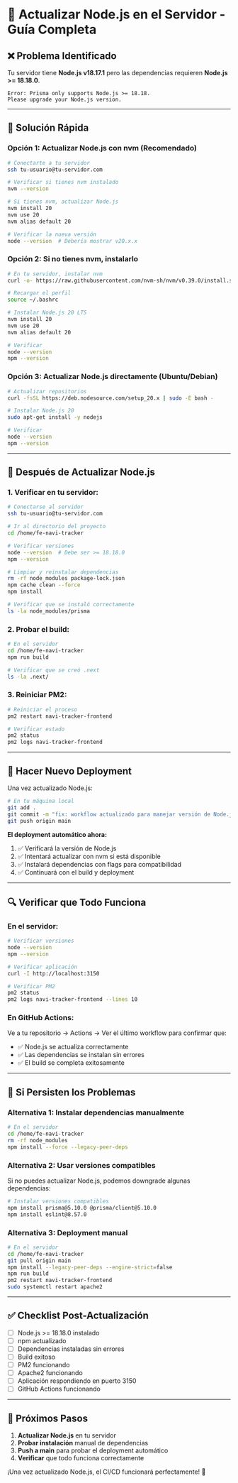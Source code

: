 # 🔧 **Actualizar Node.js en el Servidor - Guía Completa**

## ❌ **Problema Identificado**

Tu servidor tiene **Node.js v18.17.1** pero las dependencias requieren **Node.js >= 18.18.0**.

```
Error: Prisma only supports Node.js >= 18.18.
Please upgrade your Node.js version.
```

---

## 🚀 **Solución Rápida**

### **Opción 1: Actualizar Node.js con nvm (Recomendado)**

```bash
# Conectarte a tu servidor
ssh tu-usuario@tu-servidor.com

# Verificar si tienes nvm instalado
nvm --version

# Si tienes nvm, actualizar Node.js
nvm install 20
nvm use 20
nvm alias default 20

# Verificar la nueva versión
node --version  # Debería mostrar v20.x.x
```

### **Opción 2: Si no tienes nvm, instalarlo**

```bash
# En tu servidor, instalar nvm
curl -o- https://raw.githubusercontent.com/nvm-sh/nvm/v0.39.0/install.sh | bash

# Recargar el perfil
source ~/.bashrc

# Instalar Node.js 20 LTS
nvm install 20
nvm use 20
nvm alias default 20

# Verificar
node --version
npm --version
```

### **Opción 3: Actualizar Node.js directamente (Ubuntu/Debian)**

```bash
# Actualizar repositorios
curl -fsSL https://deb.nodesource.com/setup_20.x | sudo -E bash -

# Instalar Node.js 20
sudo apt-get install -y nodejs

# Verificar
node --version
npm --version
```

---

## 🔄 **Después de Actualizar Node.js**

### **1. Verificar en tu servidor:**

```bash
# Conectarse al servidor
ssh tu-usuario@tu-servidor.com

# Ir al directorio del proyecto
cd /home/fe-navi-tracker

# Verificar versiones
node --version  # Debe ser >= 18.18.0
npm --version

# Limpiar y reinstalar dependencias
rm -rf node_modules package-lock.json
npm cache clean --force
npm install

# Verificar que se instaló correctamente
ls -la node_modules/prisma
```

### **2. Probar el build:**

```bash
# En el servidor
cd /home/fe-navi-tracker
npm run build

# Verificar que se creó .next
ls -la .next/
```

### **3. Reiniciar PM2:**

```bash
# Reiniciar el proceso
pm2 restart navi-tracker-frontend

# Verificar estado
pm2 status
pm2 logs navi-tracker-frontend
```

---

## 🚀 **Hacer Nuevo Deployment**

Una vez actualizado Node.js:

```bash
# En tu máquina local
git add .
git commit -m "fix: workflow actualizado para manejar versión de Node.js"
git push origin main
```

**El deployment automático ahora:**

1. ✅ Verificará la versión de Node.js
2. ✅ Intentará actualizar con nvm si está disponible
3. ✅ Instalará dependencias con flags para compatibilidad
4. ✅ Continuará con el build y deployment

---

## 🔍 **Verificar que Todo Funciona**

### **En el servidor:**

```bash
# Verificar versiones
node --version
npm --version

# Verificar aplicación
curl -I http://localhost:3150

# Verificar PM2
pm2 status
pm2 logs navi-tracker-frontend --lines 10
```

### **En GitHub Actions:**

Ve a tu repositorio → Actions → Ver el último workflow para confirmar que:

- ✅ Node.js se actualiza correctamente
- ✅ Las dependencias se instalan sin errores
- ✅ El build se completa exitosamente

---

## 🚨 **Si Persisten los Problemas**

### **Alternativa 1: Instalar dependencias manualmente**

```bash
# En el servidor
cd /home/fe-navi-tracker
rm -rf node_modules
npm install --force --legacy-peer-deps
```

### **Alternativa 2: Usar versiones compatibles**

Si no puedes actualizar Node.js, podemos downgrade algunas dependencias:

```bash
# Instalar versiones compatibles
npm install prisma@5.10.0 @prisma/client@5.10.0
npm install eslint@8.57.0
```

### **Alternativa 3: Deployment manual**

```bash
# En el servidor
cd /home/fe-navi-tracker
git pull origin main
npm install --legacy-peer-deps --engine-strict=false
npm run build
pm2 restart navi-tracker-frontend
sudo systemctl restart apache2
```

---

## ✅ **Checklist Post-Actualización**

- [ ] Node.js >= 18.18.0 instalado
- [ ] npm actualizado
- [ ] Dependencias instaladas sin errores
- [ ] Build exitoso
- [ ] PM2 funcionando
- [ ] Apache2 funcionando
- [ ] Aplicación respondiendo en puerto 3150
- [ ] GitHub Actions funcionando

---

## 🎯 **Próximos Pasos**

1. **Actualizar Node.js** en tu servidor
2. **Probar instalación** manual de dependencias
3. **Push a main** para probar el deployment automático
4. **Verificar** que todo funciona correctamente

¡Una vez actualizado Node.js, el CI/CD funcionará perfectamente! 🚀
